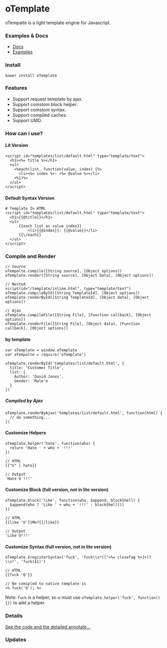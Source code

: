 # oTemplate

oTempalte is a light template engine for Javascript.

### Examples & Docs

- [Docs](http://davidkk.github.io/oTemplate/#docs)
- [Examples](http://davidkk.github.io/oTemplate/#examples)

### Install

```
bower install oTemplate
```

### Features

- Support request template by ajax.
- Support comstom block helper.
- Support comstom syntax.
- Support compiled caches.
- Support UMD.

### How can i use?

#### Lit Version

```
<script id="templates/list/default.html" type="template/text">
  <h1><%= title %></h1>
  <ul>
    <%each(list, function(value, index) {%>
      <li><%= index %>: <%= @value %></li>
    <%})%>
  </ul>
</script>
```

#### Default Syntax Version
```
# Template In HTML
<script id="templates/list/default.html" type="template/text">
  <h1>{{@title}}</h1>
  <ul>
      {{each list as value index}}
          <li>{{@index}}: {{@value}}</li>
      {{\/each}}
  </ul>
</script>
```

### Compile and Render
```
// Source
oTempalte.compile([String source], [Object options])
oTemplate.render([String source], [Object Data], [Object options])

// Nested
script(id="/template/inline.html", type="template/text")
oTemplate.compileById([String TemplateId], [Object options])
oTemplate.renderById([String TemplateId], [Object data], [Object options])

// Ajax
oTemplate.compileFile([String File], [Function callback], [Object options])
oTemplate.renderFile([String File], [Object data], [Function callback], [Object options])
```

####  by template
```
var oTemplate = window.oTemplate
var oTempalte = require('oTemplate')

oTemplate.renderById('templates/list/default.html', {
  title: 'Customer Title',
  list: {
    Author: 'David Jones',
    Gender: 'Male'e
  }
})
```

##### Compiled by Ajax
```
oTemplate.renderByAjax('templates/list/default.html', function(html) {
  // do something...
})
```

#### Customize Helpers

```
oTemplate.helper('hate', function(who) {
  return 'Hate ' + who + '!!!'
})

// HTML
{{"U" | hate}}

// Output
'Hate U !!!'
```

#### Customize Block (full version, not in lite version)

```
oTemplate.block('like', function(who, $append, blockShell) {
  $append(who ? 'Like ' + who + '!!!' : blockShell())
})

// HTML
{{like 'U'}}Me?{{/like}}

// Output
'Like U!!!'
```

#### Customize Syntax (full version, not in lite version)

```
oTemplate.$registerSyntax('fuck', 'fuck\\s*([^<%= closeTag %>]+)?\\s*', 'fuck($1)')

// HTML
{{fuck 'Q'}}

// Be comipled to native template is
<% fuck('Q'); %>
```

Note: `fuck` is a helper, so u must use `oTemplate.helper('fuck', function() {})` to add a helper.

### Details

[See the code and the detailed annotate...](https://github.com/DavidKk/oTemplate/blob/master/dist/oTemplate.js)

### Updates

